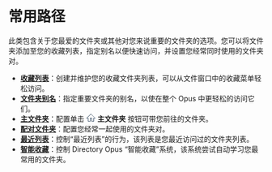 # 常用路径

此类包含关于您最爱的文件夹或其他对您来说重要的文件夹的选项。您可以将文件夹添加至您的收藏列表，指定别名以便快速访问，并设置您经常同时使用的文件夹对。

- **[收藏列表](/Manual/preferences/preferences_categories/frequently_used_paths/favorites_list.zh.md)**：创建并维护您的收藏文件夹列表，可以从文件窗口中的收藏菜单轻松访问。
- **[文件夹别名](/Manual/preferences/preferences_categories/frequently_used_paths/folder_aliases.zh.md)**：指定重要文件夹的别名，以使在整个 Opus 中更轻松的访问它们。
- **[主文件夹](/Manual/preferences/preferences_categories/frequently_used_paths/home_folder.zh.md)**：配置单击 ![](/Manual/images/media/13/home_button.png) **主文件夹** 按钮可带您前往的文件夹。
- **[配对文件夹](/Manual/preferences/preferences_categories/frequently_used_paths/paired_folders.zh.md)**：配置您经常一起使用的文件夹对。
- **[最近列表](/Manual/preferences/preferences_categories/frequently_used_paths/recent_list.zh.md)**：控制“最近列表”的行为，该列表是您最近访问过的文件夹列表。
- **[智能收藏](/Manual/preferences/preferences_categories/frequently_used_paths/smartfavorites.zh.md)**：控制 Directory Opus “智能收藏”系统，该系统尝试自动学习您最常用的文件夹。